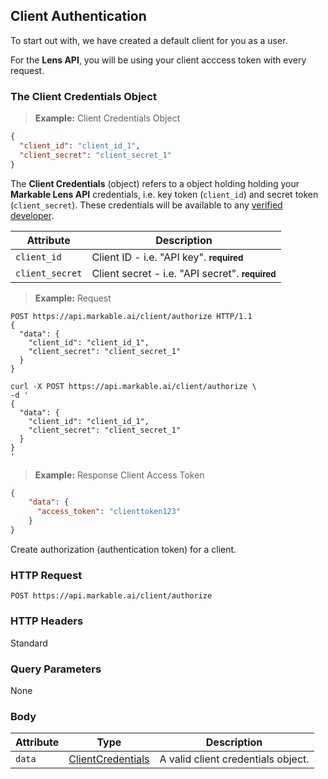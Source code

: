 ## Client Authentication

To start out with, we have created a default client for you as a user.

For the **Lens API**, you will be using your client acccess token with every request.

### The Client Credentials Object

> **Example:** Client Credentials Object

```json
{
  "client_id": "client_id_1",
  "client_secret": "client_secret_1"
}
```

The **Client Credentials** (object) refers to a object holding holding your **Markable Lens API** credentials, i.e. key token (`client_id`) and secret token (`client_secret`). These credentials will be available to any [verified developer](#authentication).

Attribute         | Description
----------        | ----------
`client_id`       | Client ID - i.e. "API key". **<small>required</small>**
`client_secret`     | Client secret - i.e. "API secret". **<small>required</small>**


> **Example:** Request

```http
POST https://api.markable.ai/client/authorize HTTP/1.1
{
  "data": {
    "client_id": "client_id_1",
    "client_secret": "client_secret_1"
  }
}
```

```shell
curl -X POST https://api.markable.ai/client/authorize \
-d '
{
  "data": {
    "client_id": "client_id_1",
    "client_secret": "client_secret_1"
  }
}
'
```

> **Example:** Response Client Access Token

```json
{
    "data": {
      "access_token": "clienttoken123"
    }
}
```

Create authorization (authentication token) for a client.


### HTTP Request

`POST https://api.markable.ai/client/authorize`


### HTTP Headers

Standard


### Query Parameters

None


### Body

Attribute       | Type                                    | Description
-------         | ----------                              | -------
`data`          | [ClientCredentials](#the-client-authorization-object)     | A valid client credentials object.
